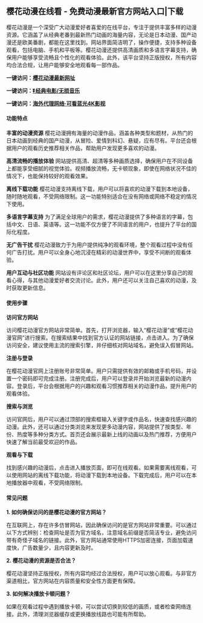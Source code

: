 <h2>樱花动漫在线看 - 免费动漫最新官方网站入口|下载</h2>
<p>樱花动漫是一个深受广大动漫爱好者喜爱的在线平台，专注于提供丰富多样的动漫资源。它涵盖了从经典老番到最新热门动画的海量内容，无论是日本动漫、国产动漫还是欧美番剧，都能在这里找到。网站界面简洁明了，操作便捷，支持多种设备观看，包括电脑、手机和平板等。樱花动漫还提供高清画质和多语言字幕支持，确保用户能够享受流畅且个性化的观看体验。此外，该平台坚持正版授权，所有内容均合法合规，让用户能够安全地观看每一部作品。</p>
<p><strong>一键访问：</strong><a href="https://www.imi123.cn/sites/5706.html" target="_blank"><strong>樱花动漫最新网址</strong></a></p>
<p><strong>一键访问：</strong><a href="https://pan.quark.cn/s/0db22432c259" target="_blank"><strong>⏬经典电影/无损音乐</strong></a></p>
<p><strong>一键访问：</strong><a href="http://ip.harmonylink.net/share/e82025" target="_blank"><strong>海外代理网络·可看蓝光4K影视</strong></a></p>
<h4><strong>功能特点</strong></h4>
<p><strong>丰富的动漫资源</strong> 樱花动漫拥有海量的动漫作品，涵盖各种类型和题材，从热门的日本动画到经典的国产动漫，从冒险、爱情到科幻、悬疑，应有尽有。平台还会根据用户的观看历史推荐相关作品，帮助用户发现更多喜欢的动漫。</p>
<p><strong>高清流畅的播放体验</strong> 网站提供高清、超清等多种画质选择，确保用户在不同设备上都能享受细腻的视觉体验。视频播放流畅，无卡顿现象，即使在网络状况不佳的情况下，也能保持较好的观看效果。</p>
<p><strong>离线下载功能</strong> 樱花动漫支持离线下载，用户可以将喜欢的动漫下载到本地设备，随时随地观看，不受网络限制。这一功能特别适合在没有网络或网络不稳定的情况下使用。</p>
<p><strong>多语言字幕支持</strong> 为了满足全球用户的需求，樱花动漫提供了多种语言的字幕，包括中文、日语、英语等。这一功能不仅方便了不同语言的用户，也提升了平台的国际化程度。</p>
<p><strong>无广告干扰</strong> 樱花动漫致力于为用户提供纯净的观看环境，整个观看过程中没有任何广告打扰。用户可以全身心地沉浸在精彩的动漫世界中，享受不间断的观看体验。</p>
<p><strong>用户互动与社区功能</strong> 网站设有评论区和社区论坛，用户可以在这里分享自己的观看心得，与其他动漫爱好者交流讨论。此外，用户还可以关注自己喜欢的动漫，及时获取更新信息。</p>
<h4><strong>使用步骤</strong></h4>
<p><strong>访问官方网站</strong></p>
<p>访问樱花动漫官方网站非常简单。首先，打开浏览器，输入“樱花动漫”或“樱花动漫官网”进行搜索。在搜索结果中找到官方认证的网站链接，点击进入。为了确保访问安全，建议使用主流的搜索引擎，并仔细核对网站域名，避免误入假冒网站。</p>
<p><strong>注册与登录</strong></p>
<p>在樱花动漫官网上注册账号非常简单。用户只需提供有效的邮箱或手机号码，并设置一个密码即可完成注册。注册完成后，用户可以登录并开始浏览最新的动漫内容。登录后，平台会根据用户的兴趣和观看习惯推荐相关的动漫作品，提升用户的观看体验。</p>
<p><strong>搜索与浏览</strong></p>
<p>访问官网后，用户可以通过顶部的搜索框输入关键字或作品名，快速查找感兴趣的动漫。此外，还可以通过分类浏览来发现更多动漫内容，网站提供了按类型、年份、热度等多种分类方式。首页还会展示最新上线的动画以及热门推荐，方便用户快速了解当前最受欢迎的作品。</p>
<p><strong>观看与下载</strong></p>
<p>找到感兴趣的动漫后，点击进入播放页面，即可在线观看。如果需要离线观看，可以使用网站的离线下载功能，将动漫下载到本地设备。下载完成后，用户可以在本地播放器中观看，不受网络限制。</p>
<h4><strong>常见问题</strong></h4>
<p><strong>1. 如何确保访问的是樱花动漫的官方网站？</strong></p>
<p>在互联网上，存在许多仿冒网站，因此确保访问的是官方网站非常重要。可以通过以下方式辨别：检查网址是否为官方域名，注意域名前缀是否简洁专业，避免访问带有奇怪子域名的链接。此外，官方网站通常使用HTTPS加密连接，页面加载速度快，广告数量少，且内容更新及时。</p>
<p><strong>2. 樱花动漫的资源是否合法？</strong></p>
<p>樱花动漫坚持正版授权，所有内容均经过合法授权，用户可以放心观看。与非官方渠道相比，官方网站在内容质量和安全性方面更有保障。</p>
<p><strong>3. 如何解决播放卡顿问题？</strong></p>
<p>如果在观看过程中遇到播放卡顿，可以尝试切换到较低的画质，或者检查网络连接。此外，清理浏览器缓存或更换播放线路也可能有所帮助。</p>
